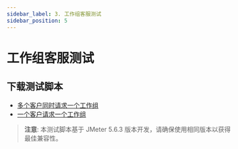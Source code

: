```yaml
---
sidebar_label: 3. 工作组客服测试
sidebar_position: 5
---
```


# 工作组客服测试

## 下载测试脚本

- [多个客户同时请求一个工作组](https://github.com/Bytedesk/bytedesk/blob/main/jmeter/zh_cn/04_workgroup_multiple_visitors.jmx)
- [一个客户请求一个工作组](https://github.com/Bytedesk/bytedesk/blob/main/jmeter/zh_cn/05_workgroup_single_visitor.jmx)

> **注意**: 本测试脚本基于 JMeter 5.6.3 版本开发，请确保使用相同版本以获得最佳兼容性。
